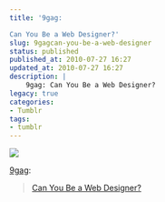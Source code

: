 ```yaml
---
title: '9gag:

Can You Be a Web Designer?'
slug: 9gagcan-you-be-a-web-designer
status: published
published_at: 2010-07-27 16:27
updated_at: 2010-07-27 16:27
description: |
    9gag: Can You Be a Web Designer?
legacy: true
categories:
- Tumblr
tags:
- tumblr
---
```


<p><img decoding="async" src="http://25.media.tumblr.com/tumblr_l67ucwh20O1qzxzwwo1_500.jpg"/></p>
<p><a href="http://tumblr.9gag.com/post/865843667" >9gag</a>:</p>
<blockquote>
<p><a href="http://9gag.com/gag/30267" >Can You Be a Web Designer?</a></p>
</blockquote>